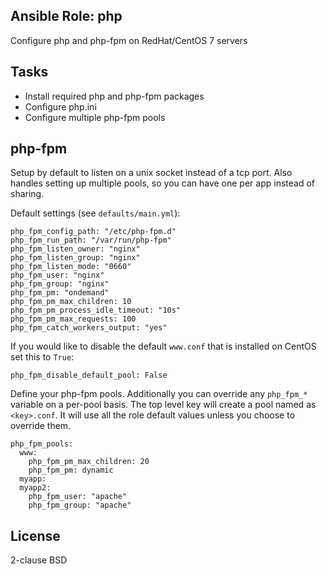 ## Ansible Role: php
Configure php and php-fpm on RedHat/CentOS 7 servers

## Tasks
* Install required php and php-fpm packages
* Configure php.ini
* Configure multiple php-fpm pools

## php-fpm
Setup by default to listen on a unix socket instead of a tcp port. Also handles setting up multiple pools, so you can have one per app instead of sharing.


Default settings (see `defaults/main.yml`):

    php_fpm_config_path: "/etc/php-fpm.d"
    php_fpm_run_path: "/var/run/php-fpm"
    php_fpm_listen_owner: "nginx"
    php_fpm_listen_group: "nginx"
    php_fpm_listen_mode: "0660"
    php_fpm_user: "nginx"
    php_fpm_group: "nginx"
    php_fpm_pm: "ondemand"
    php_fpm_pm_max_children: 10
    php_fpm_pm_process_idle_timeout: "10s"
    php_fpm_pm_max_requests: 100
    php_fpm_catch_workers_output: "yes"

If you would like to disable the default `www.conf` that is installed on CentOS set this to `True`:

    php_fpm_disable_default_pool: False

Define your php-fpm pools. Additionally you can override any `php_fpm_*` variable on a per-pool basis. The top level key will create a pool named as `<key>.conf`. It will use all the role default values unless you choose to override them.

    php_fpm_pools:
      www:
        php_fpm_pm_max_children: 20
        php_fpm_pm: dynamic
      myapp:
      myapp2:
        php_fpm_user: "apache"
        php_fpm_group: "apache"

## License
2-clause BSD
